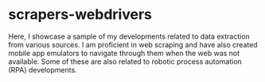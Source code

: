 # scrapers-webdrivers
Here, I showcase a sample of my developments related to data extraction from various sources. I am proficient in web scraping and have also created mobile app emulators to navigate through them when the web was not available. Some of these are also related to robotic process automation (RPA) developments.

